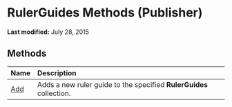 
# RulerGuides Methods (Publisher)

 **Last modified:** July 28, 2015


## Methods



|**Name**|**Description**|
|:-----|:-----|
| [Add](3986452a-73da-04c2-4e11-8369d61cd974.md)|Adds a new ruler guide to the specified  **RulerGuides** collection.|
